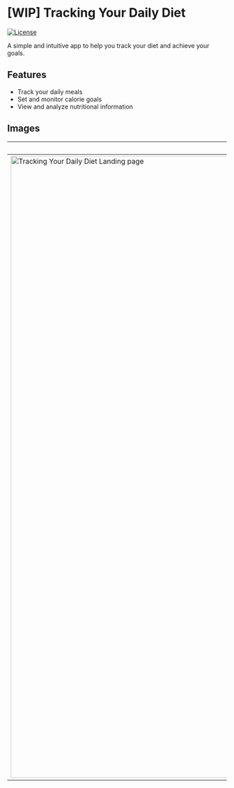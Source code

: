 # [WIP] Tracking Your Daily Diet

[![License](https://img.shields.io/badge/License-MIT-blue.svg)](https://opensource.org/licenses/MIT)

A simple and intuitive app to help you track your diet and achieve your goals.

## Features

- Track your daily meals
- Set and monitor calorie goals
- View and analyze nutritional information

## Images

| Landing page | Day | Week | Settings |
| --- | --- | --- | --- |
| <img width="1428" alt="Tracking Your Daily Diet Landing page" src="https://github.com/KeachT/tracking-your-daily-diet/assets/62630204/0be62bf3-15dc-4055-b8fd-180af1f455ca"> |<img width="1430" alt="Tracking Your Daily Diet Day" src="https://github.com/KeachT/tracking-your-daily-diet/assets/62630204/e1449362-a5e4-4404-9ceb-f6935057c085"> | <img width="1416" alt="Tracking Your Daily Diet Week" src="https://github.com/KeachT/tracking-your-daily-diet/assets/62630204/109af00d-aa98-400c-8fdc-bc6134c0527b"> | <img width="1420" alt="Tracking Your Daily Diet Settings" src="https://github.com/KeachT/tracking-your-daily-diet/assets/62630204/634ecf54-5da5-4823-99c4-d4fdf3b7e346"> |
